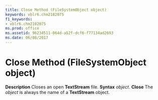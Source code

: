 ```yaml
---
title: Close Method (FileSystemObject object)
keywords: vblr6.chm2182075
f1_keywords:
- vblr6.chm2182075
ms.prod: office
ms.assetid: 96234511-064d-a52f-dcf6-f77134ad2693
ms.date: 06/08/2017
---
```



# Close Method (FileSystemObject object)



 **Description**
Closes an open  **TextStream** file.
 **Syntax**
 _object_. **Close**
The  _object_ is always the name of a **TextStream** object.

